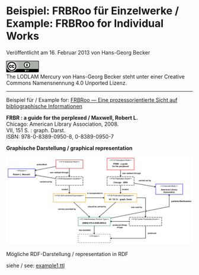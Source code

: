 # Beispiel: FRBRoo für Einzelwerke / Example: FRBRoo for Individual Works

Veröffentlicht am 16. Februar 2013 von Hans-Georg Becker	

![The LODLAM Mercury von Hans-Georg Becker steht unter einer Creative Commons Namensnennung 4.0 Unported Lizenz.](../../../cc_by_88x31.png)\
The LODLAM Mercury von Hans-Georg Becker steht unter einer Creative Commons Namensnennung 4.0 Unported Lizenz.

***

Beispiel für / Example for: [FRBRoo — Eine prozessorientierte Sicht auf bibliographische Informationen](frbroo-eine-prozessorientierte-sicht-auf-bibliographische-informationen.md)

**FRBR : a guide for the perplexed / Maxwell, Robert L.**\
Chicago: American Library Association, 2008.\
VII, 151 S. : graph. Darst.\
ISBN: 978-0-8389-0950-8, 0-8389-0950-7

**Graphische Darstellung / graphical representation**

[![Einzelwerk_Beispiel](HGB_Einzelwerk_Beispiel.jpg)](HGB_Einzelwerk_Beispiel.jpg)

Mögliche RDF-Darstellung / representation in RDF

siehe / see: [example1.ttl](https://github.com/hagbeck/liblab/blob/master/data/examples/example1.ttl)
